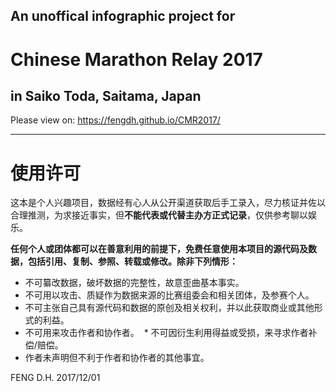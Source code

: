## An unoffical infographic project for 
# Chinese Marathon Relay 2017
## in Saiko Toda, Saitama, Japan

Please view on: https://fengdh.github.io/CMR2017/


--------
# 使用许可
这本是个人兴趣项目，数据经有心人从公开渠道获取后手工录入，尽力核证并佐以合理推测，为求接近事实，但**不能代表或代替主办方正式记录**，仅供参考聊以娱乐。

**任何个人或团体都可以在善意利用的前提下，免费任意使用本项目的源代码及数据，包括引用、复制、参照、转载或修改。除非下列情形：**
  * 不可纂改数据，破坏数据的完整性，故意歪曲基本事实。
  * 不可用以攻击、质疑作为数据来源的比赛组委会和相关团体，及参赛个人。
  * 不可主张自己具有源代码和数据的原创及相关权利，并以此获取商业或其他形式的利益。
  * 不可用来攻击作者和协作者。
  * 不可因衍生利用得益或受损，来寻求作者补偿/赔偿。
  * 作者未声明但不利于作者和协作者的其他事宜。

FENG D.H.
2017/12/01
